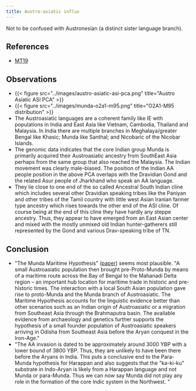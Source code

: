 ```yaml
---
title: Austro-asiatic influx
---
```


Not to be confused with Austronesian (a distinct sister language branch).

## References
- [MT19](https://twitter.com/blog_supplement/status/1107890973311451136)

## Observations
- {{< figure src="../images/austro-asiatic-asi-pca.png" title="Austro Asiatic ASI PCA" >}}
- {{< figure src="../images/munda-o2a1-m95.png" title="O2A1-M95 distribution" >}}
- The Austroasiatic languages are a coherent family like IE with populations in India and East Asia like Vietnam, Cambodia, Thailand and Malaysia. In India there are multiple branches in Meghalaya/greater Bengal like Khasic; Munda like Santhal; and Nicobaric of the Nicobar Islands.
- The genomic data indicates that the core Indian group Munda is primarily acquired their Austroasiatic ancestry from SouthEast Asia perhaps from the same group that also reached the Malaysia. The Indian movement was clearly male-biased. The position of the Indian AA people position in the above PCA overlaps with the Dravidian Gond and the related Asur people of Jharkhand who speak an AA language.
- They lie close to one end of the so called Ancestral South Indian cline which includes several other Dravidian speaking tribes like the Paniyan and other tribes of the Tamil country with little west Asian Iranian farmer type ancestry which rises towards the other end of the ASI cline. Of course being at the end of this cline they have hardly any steppe ancestry. Thus, they appear to have emerged from an East Asian center and mixed with the mostly unmixed old Indian hunter-gatherers still represented by the Gond and various Drav-speaking tribe of TN.  

## Conclusion
- "The Munda Maritime Hypothesis" ([paper](https://evols.library.manoa.hawaii.edu/handle/10524/52454)) seems most plausible. "A small Austroasiatic population then brought pre-Proto-Munda by means of a maritime route across the Bay of Bengal to the Mahanadi Delta region – an important hub location for maritime trade in historic and pre-historic times. The interaction with a local South Asian population gave rise to proto-Munda and the Munda branch of Austroasiatic. The Maritime Hypothesis accounts for the linguistic evidence better than other scenarios such as an Indian origin of Austroasiatic or a migration from Southeast Asia through the Brahmaputra basin. The available evidence from archaeology and genetics further supports the hypothesis of a small founder population of Austroasiatic speakers arriving in Odisha from Southeast Asia before the Aryan conquest in the Iron-Age." 
- "The AA invasion is dated to be approximately around 3000 YBP with a lower bound of 3800 YBP. Thus, they are unlikely to have been there before the Aryans in India. This puts a conclusive end to the Para-Munda hypothesis for Harappan and also suggests that the "ka-ki-ku" substrate in Indo-Aryan is likely from a Harappan language and not Munda or para-Munda. Thus we can now say Munda did not play any role in the formation of the core Indic system in the Northwest. "
